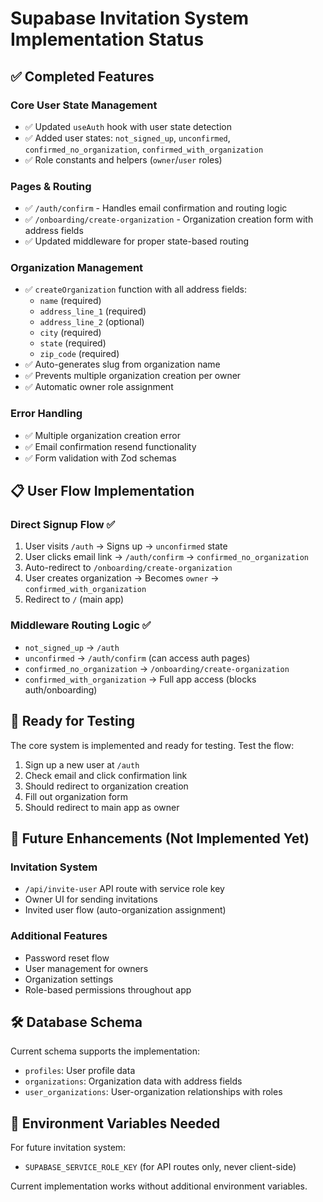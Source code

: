 # Supabase Invitation System Implementation Status

## ✅ Completed Features

### Core User State Management
- ✅ Updated `useAuth` hook with user state detection
- ✅ Added user states: `not_signed_up`, `unconfirmed`, `confirmed_no_organization`, `confirmed_with_organization`
- ✅ Role constants and helpers (`owner`/`user` roles)

### Pages & Routing
- ✅ `/auth/confirm` - Handles email confirmation and routing logic
- ✅ `/onboarding/create-organization` - Organization creation form with address fields
- ✅ Updated middleware for proper state-based routing

### Organization Management
- ✅ `createOrganization` function with all address fields:
  - `name` (required)
  - `address_line_1` (required)
  - `address_line_2` (optional)
  - `city` (required)
  - `state` (required)
  - `zip_code` (required)
- ✅ Auto-generates slug from organization name
- ✅ Prevents multiple organization creation per owner
- ✅ Automatic owner role assignment

### Error Handling
- ✅ Multiple organization creation error
- ✅ Email confirmation resend functionality
- ✅ Form validation with Zod schemas

## 📋 User Flow Implementation

### Direct Signup Flow ✅
1. User visits `/auth` → Signs up → `unconfirmed` state
2. User clicks email link → `/auth/confirm` → `confirmed_no_organization`
3. Auto-redirect to `/onboarding/create-organization`
4. User creates organization → Becomes `owner` → `confirmed_with_organization`
5. Redirect to `/` (main app)

### Middleware Routing Logic ✅
- `not_signed_up` → `/auth`
- `unconfirmed` → `/auth/confirm` (can access auth pages)
- `confirmed_no_organization` → `/onboarding/create-organization`
- `confirmed_with_organization` → Full app access (blocks auth/onboarding)

## 🚀 Ready for Testing

The core system is implemented and ready for testing. Test the flow:

1. Sign up a new user at `/auth`
2. Check email and click confirmation link
3. Should redirect to organization creation
4. Fill out organization form
5. Should redirect to main app as owner

## 🔄 Future Enhancements (Not Implemented Yet)

### Invitation System
- `/api/invite-user` API route with service role key
- Owner UI for sending invitations
- Invited user flow (auto-organization assignment)

### Additional Features
- Password reset flow
- User management for owners
- Organization settings
- Role-based permissions throughout app

## 🛠️ Database Schema

Current schema supports the implementation:
- `profiles`: User profile data
- `organizations`: Organization data with address fields
- `user_organizations`: User-organization relationships with roles

## 📝 Environment Variables Needed

For future invitation system:
- `SUPABASE_SERVICE_ROLE_KEY` (for API routes only, never client-side)

Current implementation works without additional environment variables.
